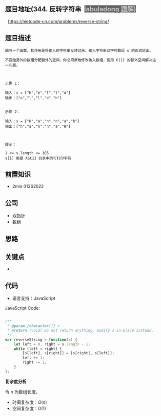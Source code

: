 
## 题目地址(344. 反转字符串</a><a id="solution_btn_344" href="https://labuladong.gitee.io/plugin-v3/?qno=344&amp;target=gitee&amp;_=1643315995245" target="_blank" class="button-4" style="font-weight: bold; background-color: rgba(78, 76, 80, 0.88); color: rgb(199, 198, 198); margin-left: 10px;">labuladong 题解)

https://leetcode-cn.com/problems/reverse-string/

## 题目描述

```
编写一个函数，其作用是将输入的字符串反转过来。输入字符串以字符数组 s 的形式给出。

不要给另外的数组分配额外的空间，你必须原地修改输入数组、使用 O(1) 的额外空间解决这一问题。

 

示例 1：

输入：s = ["h","e","l","l","o"]
输出：["o","l","l","e","h"]


示例 2：

输入：s = ["H","a","n","n","a","h"]
输出：["h","a","n","n","a","H"]

 

提示：

1 <= s.length <= 105
s[i] 都是 ASCII 码表中的可打印字符
```

## 前置知识

- 2min 01262022

## 公司

- 双指针
- 数组

## 思路

## 关键点

-

## 代码

- 语言支持：JavaScript

JavaScript Code:

```javascript

/**
 * @param {character[]} s
 * @return {void} Do not return anything, modify s in-place instead.
 */
var reverseString = function(s) {
    let left = 0, right = s.length - 1;
    while (left < right) {
        [s[left], s[right]] = [s[right], s[left]];
        left += 1;
        right -= 1;
    }
};

```


**复杂度分析**

令 n 为数组长度。

- 时间复杂度：$O(n)$
- 空间复杂度：$O(1)$


